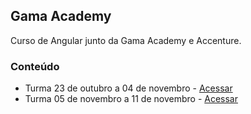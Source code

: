 ## Gama Academy

Curso de Angular junto da Gama Academy e Accenture.

### Conteúdo

 - Turma 23 de outubro a 04 de novembro - [Acessar](./pleno/index.md)
 - Turma 05 de novembro a 11 de novembro - [Acessar](./junior/index.md)